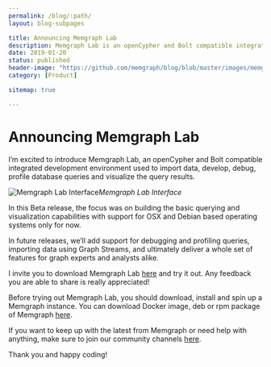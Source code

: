 ```yaml
---
permalink: /blog/:path/
layout: blog-subpages

title: Announcing Memgraph Lab
description: Memgraph Lab is an openCypher and Bolt compatible integrated development environment used to import data, develop, debug, profile database queries and visualize the query results.
date: 2019-01-20
status: published
header-image: "https://github.com/memgraph/blog/blob/master/images/memgraph-lab-screen.jpg?raw=true"
category: [Product]

sitemap: true

---
```


# Announcing Memgraph Lab

I’m excited to introduce Memgraph Lab, an openCypher and Bolt compatible integrated development environment used to import data, develop, debug, profile database queries and visualize the query results.

![Memgraph Lab Interface](https://cdn-images-1.medium.com/max/5112/1*8nbvycgWiZigr8CXvCwqBw.png)*Memgraph Lab Interface*

In this Beta release, the focus was on building the basic querying and visualization capabilities with support for OSX and Debian based operating systems only for now.

In future releases, we’ll add support for debugging and profiling queries, importing data using Graph Streams, and ultimately deliver a whole set of features for graph experts and analysts alike.

I invite you to download Memgraph Lab [here](https://memgraph.com/download/memgraph-lab) and try it out. Any feedback you are able to share is really appreciated!

Before trying out Memgraph Lab, you should download, install and spin up a Memgraph instance. You can download Docker image, deb or rpm package of Memgraph [here](https://memgraph.com/download/).

If you want to keep up with the latest from Memgraph or need help with anything, make sure to join our community channels [here](https://memgraph.com/community).

Thank you and happy coding!
